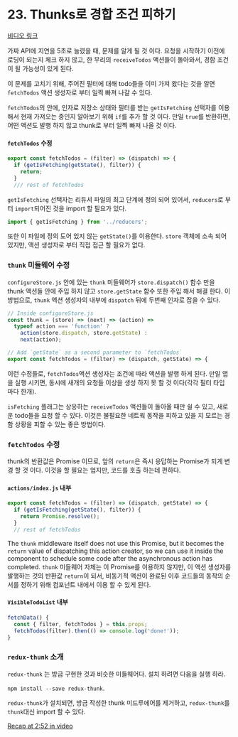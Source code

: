 # 23. Thunks로 경합 조건 피하기
[비디오 링크](https://egghead.io/lessons/javascript-redux-avoiding-race-conditions-with-thunks)

가짜 API에 지연을 5초로 늘렸을 때, 문제를 알게 될 것 이다. 요청을 시작하기 이전에 로딩이 되는지 체크 하지 않고, 한 무리의 `receiveTodos` 액션들이 돌아와서, 경함 조건이 될 가능성이 있게 된다.

이 문제를 고치기 위해, 주어진 필터에 대해 todo들을 이미 가져 왔다는 것을 알면 `fetchTodos` 액션 생성자로 부터 일찍 빠져 나갈 수 있다.

`fetchTodos`의 안에, 인자로 저장소 상태와 필터를 받는 `getIsFetching` 선택자를 이용해서 현재 가져오는 중인지 알아보기 위해 `if`를 추가 할 것 이다. 만일 `true`를 반환하면, 어떤 액션도 발행 하지 않고 thunk로 부터 일찍 빠져 나올 것 이다.

#### `fetchTodos` 수정
```javascript
export const fetchTodos = (filter) => (dispatch) => {
  if (getIsFetching(getState(), filter)) {
    return;
  }
  /// rest of fetchTodos
```

`getIsFetching` 선택자는 리듀셔 파일의 최고 단계에 정의 되어 있어서, `reducers`로 부터 `import`되어진 것을 import 할 필요가 있다.

```javascript
import { getIsFetching } from '../reducers';
```

또한 이 파일에 정의 도어 있지 않는 `getState()`를 이용한다. `store` 객체에 소속 되어 있지만, 액션 생성자로 부터 직접 접근 할 필요가 없다.

### `thunk` 미들웨어 수정

`configureStore.js` 안에 있는 `thunk` 미들웨어가 `store.dispatch()` 함수 만을 thunk 액션들 안에 주입 하지 않고 `store.getState` 함수 또한 주입 해서 해결 한다. 이 방법으로, `thunk` 액션 생성자의 내부에 `dispatch` 뒤에 두번째 인자로 잡을 수 있다.

```javascript
// Inside configureStore.js
const thunk = (store) => (next) => (action) =>
  typeof action === 'function' ?
    action(store.dispatch, store.getState) :
    next(action);
```

```javascript
// Add `getState` as a second parameter to `fetchTodos`
export const fetchTodos = (filter) => (dispatch, getState) => {
```

이런 수정들로, `fetchTodos`액션 생성자는 조건에 따라 액션을 발행 하게 된다. 만일 앱을 실행 시키면, 동시에 새개의 요청들 이상을 생성 하지 못 할 것 이다(각각 필터 타입 마다 한개).

`isFetching` 플래그는 상응하는 `receiveTodos` 액션들이 돌아올 때만 쉴 수 있고, 새로운 todo들을 요청 할 수 있다. 이것은 불필요한 네트웍 동작을 피하고 있을 지 모르는 경함 상황을 피할 수 있는 좋은 방법이다.

### `fetchTodos` 수정

thunk의 반환값은 Promise 이므로, 앞의 `return`은 즉시 응답하는 Promise가 되게 변경 할 것 이다. 이것을 할 필요는 업지만, 코드를 호출 하는데 편하다.

#### `actions/index.js` 내부
```javascript
export const fetchTodos = (filter) => (dispatch, getState) => {
  if (getIsFetching(getState(), filter)) {
    return Promise.resolve();
  }
  // rest of fetchTodos
```

The `thunk` middleware itself does not use this Promise, but it becomes the `return` value of dispatching this action creator, so we can use it inside the component to schedule some code after the asynchronous action has completed.
`thunk` 미들웨어 자체는 이 Promise를 이용하지 않지만, 이 액션 생성자를 발행하는 것의 반환값 `return`이 되서, 비동기적 액션이 완료된 이후 코드들의 동작의 순서를 정하기 위해 컴포넌트 내에서 이용 할 수 있게 된다.

#### `VisibleTodoList` 내부
```javascript
fetchData() {
  const { filter, fetchTodos } = this.props;
  fetchTodos(filter).then(() => console.log('done!'));
}
```

### `redux-thunk` 소개

`redux-thunk` 는 방금 구현한 것과 비슷한 미들웨어다. 설치 하려면 다음을 실행 하라.

`npm install --save redux-thunk`.

`redux-thunk`가 설치되면, 방금 작성한 thunk 미드루에어를 제거하고, `redux-thunk`를 `thunk`대신 import 할 수 있다.

[Recap at 2:52 in video](https://egghead.io/lessons/javascript-redux-avoiding-race-conditions-with-thunks)
